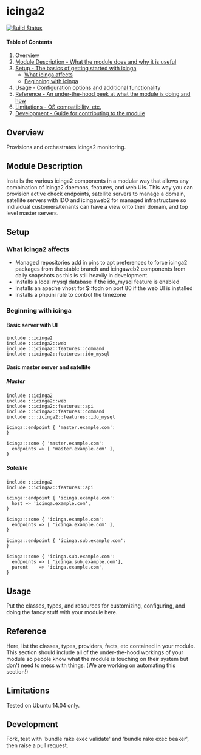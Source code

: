 # icinga2

[![Build Status](https://travis-ci.org/spjmurray/puppet-icinga2.png?branch=master)](https://travis-ci.org/spjmurray/puppet-icinga2)

#### Table of Contents

1. [Overview](#overview)
2. [Module Description - What the module does and why it is useful](#module-description)
3. [Setup - The basics of getting started with icinga](#setup)
    * [What icinga affects](#what-icinga-affects)
    * [Beginning with icinga](#beginning-with-icinga)
4. [Usage - Configuration options and additional functionality](#usage)
5. [Reference - An under-the-hood peek at what the module is doing and how](#reference)
5. [Limitations - OS compatibility, etc.](#limitations)
6. [Development - Guide for contributing to the module](#development)

## Overview

Provisions and orchestrates icinga2 monitoring.

## Module Description

Installs the various icinga2 components in a modular way that allows any
combination of icinga2 daemons, features, and web UIs.  This way you can
provision active check endpoints, satellite servers to manage a domain,
satellite servers with IDO and icingaweb2 for managed infrastructure so
individual customers/tenants can have a view onto their domain, and top
level master servers.

## Setup

### What icinga2 affects

* Managed repositories add in pins to apt preferences to force icinga2 packages
  from the stable branch and icingaweb2 components from daily snapshots as this
  is still heavily in development.
* Installs a local mysql database if the ido_mysql feature is enabled
* Installs an apache vhost for $::fqdn on port 80 if the web UI is installed
* Installs a php.ini rule to control the timezone

### Beginning with icinga

#### Basic server with UI

```puppet
include ::icinga2
include ::icinga2::web
include ::icinga2::features::command
include ::icinga2::features::ido_mysql
```

#### Basic master server and satellite

##### Master

```puppet
include ::icinga2
include ::icinga2::web
include ::icinga2::features::api
include ::icinga2::features::command
include ::::icinga2::features::ido_mysql

icinga::endpoint { 'master.example.com':
}

icinga::zone { 'master.example.com':
  endpoints => [ 'master.example.com' ],
}
```

##### Satellite

```puppet
include ::icinga2
include ::icinga2::features::api

icinga::endpoint { 'icinga.example.com':
  host => 'icinga.example.com',
}

icinga::zone { 'icinga.example.com':
  endpoints => [ 'icinga.example.com' ],
}

icinga::endpoint { 'icinga.sub.example.com':
}

icinga::zone { 'icinga.sub.example.com':
  endpoints => [ 'icinga.sub.example.com'],
  parent    => 'icinga.example.com',
}
```

## Usage

Put the classes, types, and resources for customizing, configuring, and doing
the fancy stuff with your module here.

## Reference

Here, list the classes, types, providers, facts, etc contained in your module.
This section should include all of the under-the-hood workings of your module so
people know what the module is touching on their system but don't need to mess
with things. (We are working on automating this section!)

## Limitations

Tested on Ubuntu 14.04 only.

## Development

Fork, test with 'bundle rake exec validate' and 'bundle rake exec beaker', then
raise a pull request.

